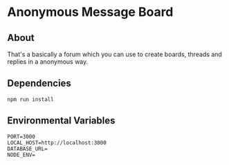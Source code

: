 # Anonymous Message Board

## About
That's a basically a forum which you can use to create boards, threads and replies in a anonymous way.

## Dependencies
```npm run install```

## Environmental Variables
```
PORT=3000
LOCAL_HOST=http://localhost:3000
DATABASE_URL=
NODE_ENV=
```